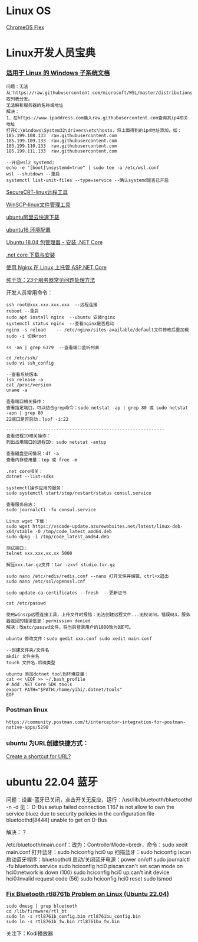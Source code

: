 # Linux OS
[ChromeOS Flex](https://chrome100.dev/board/reven)

# Linux开发人员宝典

### [适用于 Linux 的 Windows 子系统文档](https://learn.microsoft.com/zh-cn/windows/wsl/)
```
问题：无法从'https://raw.githubusercontent.com/microsoft/WSL/master/distributions/DistributionInfo.json'提取列表分发。
无法解析服务器的名称或地址
解决：
1、在https://www.ipaddress.com输入raw.githubusercontent.com查询其ip4相关地址
打开C:\Windows\System32\drivers\etc\hosts，将上面得到的ip4地址添加，如：
185.199.108.133  raw.githubusercontent.com
185.199.109.133  raw.githubusercontent.com
185.199.110.133  raw.githubusercontent.com
185.199.111.133  raw.githubusercontent.com

--开启wsl2 systemd:
echo -e "[boot]\nsystemd=true" | sudo tee -a /etc/wsl.conf
wsl --shutdown --重启
systemctl list-unit-files --type=service --确认systemd是否已开启

```

[SecureCRT-linux远程工具](https://www.vandyke.com/cgi-bin/releases.php?product=securecrt)

[WinSCP-linux文件管理工具](https://winscp.net/eng/download.php)

[ubuntu阿里云快速下载](http://mirrors.aliyun.com/ubuntu-releases/18.04/)

[ubuntu16 环境配置](https://cloud.tencent.com/developer/article/1342775)

[Ubuntu 18.04 包管理器 - 安装 .NET Core](https://docs.microsoft.com/zh-cn/dotnet/core/install/linux-package-manager-ubuntu-1804)

[.net core 下载与安装](https://dotnet.microsoft.com/download)

[使用 Nginx 在 Linux 上托管 ASP.NET Core](https://docs.microsoft.com/zh-cn/aspnet/core/host-and-deploy/linux-nginx?view=aspnetcore-3.1)

[纯干货：23个服务器常见问题处理方法](https://baijiahao.baidu.com/s?id=1665926621488582098&wfr=spider&for=pc)

开发人员常用命令：
```
ssh root@xxx.xxx.xxx.xxx  --远程连接
reboot --重启
sudo apt install nginx  --ubuntu 安装nginx
systemctl status nginx  --查看nginx是否启动
nginx -s reload    -- /etc/nginx/sites-available/default文件修改后重加载
sudo -i 切换root

ss -an | grep 6379  --查看端口监听列表

cd /etc/ssh/
sudo vi ssh_config

--查看系统版本
lsb_release -a  
cat /proc/version 
uname -a

查看端口相关操作：
查看指定端口，可以结合grep命令：sudo netstat -ap | grep 80 或 sudo netstat -apn | grep 80
22端口是否启动：lsof -i:22

------------------------------------------------------------
查看进程ID相关操作：
列出占用端口的进程ID: sudo netstat -antup 

查看磁盘空闲情况：df -a
查看内存使用量：top 或 free -m

.net core相关：
dotnet --list-sdks

systemctl操作应用的服务：
sudo systemctl start/stop/restart/status consul.service

查看服务日志：
sudo journalctl -fu consul.service

Linux wget 下载：
sudo wget https://vscode-update.azurewebsites.net/latest/linux-deb-x64/stable -O /tmp/code_latest_amd64.deb
sudo dpkg -i /tmp/code_latest_amd64.deb

测试端口：
telnet xxx.xxx.xx.xx 5000 

解压xxx.tar.gz文件：tar -zxvf studio.tar.gz

sudo nano /etc/redis/redis.conf --nano 打开文件并编辑，ctrl+x退出 
sudo nano /etc/ssl/openssl.cnf

sudo update-ca-certificates --fresh  --更新证书

cat /etc/passwd

使用winscp远程连接工具，上传文件时报错：无法创建远程文件...无权访问，错误码3，服务器返回的错误信息：permission denied
解决：改etc/passwd文件，将当前登录用户的1000改为0即可。

ubuntu 修改文件：sudo gedit xxx.conf sudo xedit main.conf

--创建文件夹/文件名
mkdir 文件夹名
touch 文件名.后缀类型

ubuntu 添加dotnet tool到环境变量：
cat << \EOF >> ~/.bash_profile
# Add .NET Core SDK tools
export PATH="$PATH:/home/yibi/.dotnet/tools"
EOF

```

### Postman linux
```
https://community.postman.com/t/interceptor-integration-for-postman-native-apps/5290
```

### ubuntu 为URL创建快捷方式：
[Create a shortcut for URL?](https://askubuntu.com/questions/359492/create-a-shortcut-for-url#:~:text=Additionally%2C%20like%20all%20solutions%20that%20involve%20a%20command,click%20on%20the%20shortcut%20and%20add%20execution%20permissions)

# ubuntu 22.04 蓝牙

问题：设置-蓝牙已关闭，点击开关无反应，运行：/usr/lib/bluetooth/bluetoothd -n -d 见：
D-Bus setup failed connection 1.167 is not allow to own the service bluez due to security policies in the configuration file 
bluetoothd[8444] unable to get on D-Bus

解决：？

/etc/bluetooth/main.conf：改为：ControllerMode=bredr，命令：sudo xedit main.conf
打开蓝牙：sudo hciconfig hci0 up
扫描蓝牙：sudo hciconfig iscan
启动蓝牙程序：bluetoothctl
启动/关闭蓝牙电源：power on/off
sudo journalctl -fu bluetooth.service
sudo hciconfig hci0 piscan:can't set scan mode on hci0:network is down (100)
sudo hciconfig hci0 up:can't init device hci0:Invalid request code (56)
sudo hciconfig hci0 reset
sudo lsmod

### [Fix Bluetooth rtl8761b Problem on Linux (Ubuntu 22.04)](https://fosspost.org/fix-bluetooth-rtl8761b-problem-on-linux-ubuntu-22-04/)
```
sudo dmesg | grep bluetooth
cd /lib/firmware/rtl_bt
sudo ln -s rtl8761b_config.bin rtl8761bu_config.bin
sudo ln -s rtl8761b_fw.bin rtl8761bu_fw.bin
```

关注下：Kodi播放器
